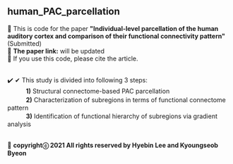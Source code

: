 ## human_PAC_parcellation ##
:large_blue_diamond: This is code for the paper **"Individual-level parcellation of the human auditory cortex and comparison of their functional connectivity pattern"** (Submitted)<br />
:large_blue_diamond: **The paper link:** will be updated<br />
:large_blue_diamond: If you use this code, please cite the article.<br /><br />

:heavy_check_mark: ✔ This study is divided into following 3 steps:<br />
　　　**1)** Structural connectome-based PAC parcellation<br />
　　　**2)** Characterization of subregions in terms of functional connectome pattern<br />
　　　**3)** Identification of functional hierarchy of subregions via gradient analysis<br /><br />

:pushpin: **copyrightⓒ 2021 All rights reserved by Hyebin Lee and Kyoungseob Byeon**
